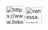 <a href="https://www.linkedin.com/in/vanessa-cui/" target="blank">
<img align="center" src="https://raw.githubusercontent.com/rahuldkjain/github-profile-readme-generator/master/src/images/icons/Social/linked-in-alt.svg" alt="https://www.linkedin.com/in/vanessa-cui/" width="50" height="50" /> 
</a>

<a href="https://mail.google.com/mail/?view=cm&fs=1&to=vanessa.y.cui@gmail.com" target="blank" margin= "0 25">
<img align="center" src="https://icongr.am/devicon/google-original.svg?size=128&color=currentColor" alt="vanessa.y.cui@gmail.com" width="45" height="45" />
</a>

